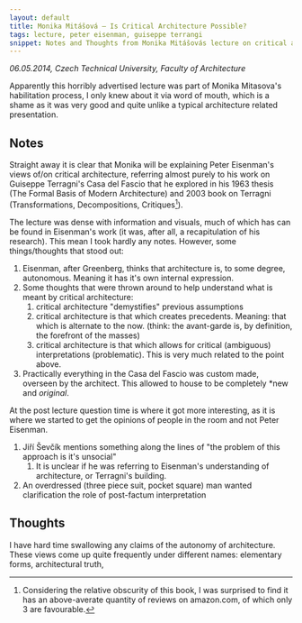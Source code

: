 ```yaml
---
layout: default
title: Monika Mitášová — Is Critical Architecture Possible?
tags: lecture, peter eisenman, guiseppe terrangi
snippet: Notes and Thoughts from Monika Mitášovás lecture on critical architecture
---
```


_06.05.2014, Czech Technical University, Faculty of Architecture_

Apparently this horribly advertised lecture was part of Monika Mitasova's
habilitation process, I only knew about it via word of mouth, which is a shame
as it was very good and quite unlike a typical architecture related
presentation. 

## Notes

Straight away it is clear that Monika will be explaining Peter Eisenman's views
of/on critical architecture, referring almost purely to his work on Guiseppe
Terragni's Casa del Fascio that he explored in his 1963 thesis (The Formal
Basis of Modern Architecture) and 2003 book on Terragni (Transformations,
Decompositions, Critiques[^amazon]).

The lecture was dense with information and visuals, much of which has can be
found in Eisenman's work (it was, after all, a recapitulation of his research).
This mean I took hardly any notes. However, some things/thoughts that stood
out: 

1. Eisenman, after Greenberg, thinks that architecture is, to some degree,
   autonomous. Meaning it has it's own internal expression. 
1. Some thoughts that were thrown around to help understand what is meant by
   critical architecture: 
    1. critical architecture "demystifies" previous assumptions 
    1. critical architecture is that which creates precedents. Meaning: that
       which is alternate to the now. (think: the avant-garde is, by
       definition, the forefront of the masses) 
    1. critical architecture is that which allows for critical (ambiguous)
       interpretations (problematic). This is very much related to the point
       above. 
1. Practically everything in the Casa del Fascio was custom made, overseen by
   the architect. This allowed to house to be completely *new and *original*. 
  

At the post lecture question time is where it got more interesting, as it is
where we started to get the opinions of people in the room and not Peter
Eisenman. 

1. Jiří Ševčík mentions something along the lines of "the problem of this
   approach is it's unsocial" 
    1. It is unclear if he was referring to Eisenman's understanding of
       architecture, or Terragni's building. 
1. An overdressed (three piece suit, pocket square) man wanted clarification
   the role of post-factum interpretation 

## Thoughts


I have hard time swallowing any claims of the autonomy of architecture. These
views come up quite frequently under different names: elementary forms,
architectural truth, 




[^amazon]: Considering the relative obscurity of this book, I was surprised to find
it has an above-averate quantity of reviews on amazon.com, of which only 3 are
favourable. 
